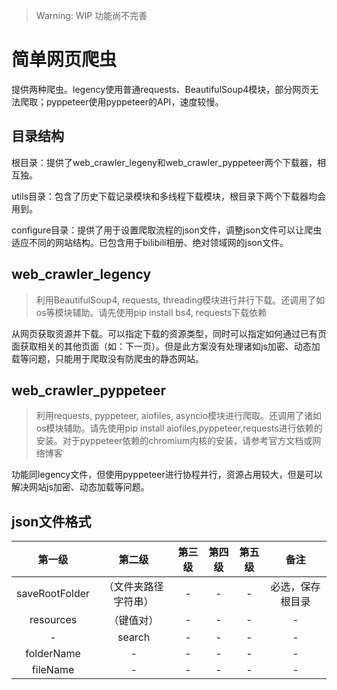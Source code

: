 > Warning: WIP 功能尚不完善

# 简单网页爬虫

提供两种爬虫。legency使用普通requests、BeautifulSoup4模块，部分网页无法爬取；pyppeteer使用pyppeteer的API，速度较慢。

## 目录结构

根目录：提供了web_crawler_legeny和web_crawler_pyppeteer两个下载器，相互独。

utils目录：包含了历史下载记录模块和多线程下载模块，根目录下两个下载器均会用到。

configure目录：提供了用于设置爬取流程的json文件，调整json文件可以让爬虫适应不同的网站结构。已包含用于bilibili相册、绝对领域网的json文件。

## web_crawler_legency

> 利用BeautifulSoup4, requests, threading模块进行并行下载。还调用了如os等模块辅助。请先使用pip install bs4, requests下载依赖

从网页获取资源并下载。可以指定下载的资源类型，同时可以指定如何通过已有页面获取相关的其他页面（如：下一页）。但是此方案没有处理诸如js加密、动态加载等问题，只能用于爬取没有防爬虫的静态网站。

## web_crawler_pyppeteer

> 利用requests, pyppeteer, aiofiles, asyncio模块进行爬取。还调用了诸如os模块辅助。请先使用pip install aiofiles,pyppeteer,requests进行依赖的安装。对于pyppeteer依赖的chromium内核的安装，请参考官方文档或网络博客

功能同legency文件，但使用pyppeteer进行协程并行，资源占用较大，但是可以解决网站js加密、动态加载等问题。

## json文件格式

第一级|第二级|第三级|第四级|第五级|备注
:-:|:-:|:-:|:-:|:-:|:-:
saveRootFolder|（文件夹路径字符串）|-|-|-|必选，保存根目录
resources|（键值对）|-|-|-|-
-|search|-|-|-|-
folderName|-|-|-|-|-
fileName|-|-|-|-|-